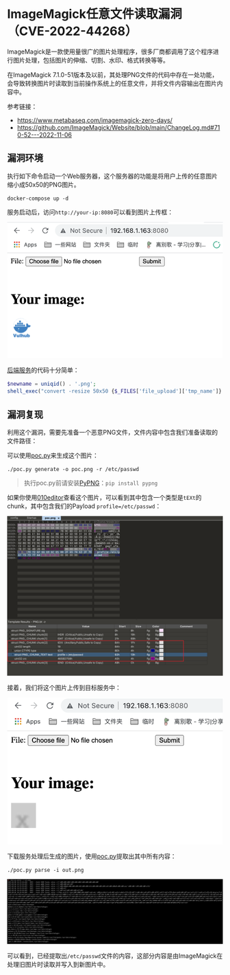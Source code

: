 # ImageMagick任意文件读取漏洞（CVE-2022-44268）

ImageMagick是一款使用量很广的图片处理程序，很多厂商都调用了这个程序进行图片处理，包括图片的伸缩、切割、水印、格式转换等等。

在ImageMagick 7.1.0-51版本及以前，其处理PNG文件的代码中存在一处功能，会导致转换图片时读取到当前操作系统上的任意文件，并将文件内容输出在图片内容中。

参考链接：

- <https://www.metabaseq.com/imagemagick-zero-days/>
- <https://github.com/ImageMagick/Website/blob/main/ChangeLog.md#710-52---2022-11-06>

## 漏洞环境

执行如下命令启动一个Web服务器，这个服务器的功能是将用户上传的任意图片缩小成50x50的PNG图片。

```
docker-compose up -d
```

服务启动后，访问`http://your-ip:8080`可以看到图片上传框：

![](1.png)

[后端服务](index.php)的代码十分简单：

```php
$newname = uniqid() . '.png';
shell_exec("convert -resize 50x50 {$_FILES['file_upload']['tmp_name']} ./{$newname}");
```

## 漏洞复现

利用这个漏洞，需要先准备一个恶意PNG文件，文件内容中包含我们准备读取的文件路径：

可以使用[poc.py](poc.py)来生成这个图片：

```
./poc.py generate -o poc.png -r /etc/passwd
```

> 执行poc.py前请安装[PyPNG](https://pypng.readthedocs.io/en/latest/)：`pip install pypng`

如果你使用[010editor](https://en.wikipedia.org/wiki/010_Editor)查看这个图片，可以看到其中包含一个类型是`tEXt`的chunk，其中包含我们的Payload `profile=/etc/passwd`：

![](2.png)

接着，我们将这个图片上传到目标服务中：

![](3.png)

下载服务处理后生成的图片，使用[poc.py](poc.py)提取出其中所有内容：

```
./poc.py parse -i out.png
```

![](4.png)

可以看到，已经提取出`/etc/passwd`文件的内容，这部分内容是由ImageMagick在处理旧图片时读取并写入到新图片中。
